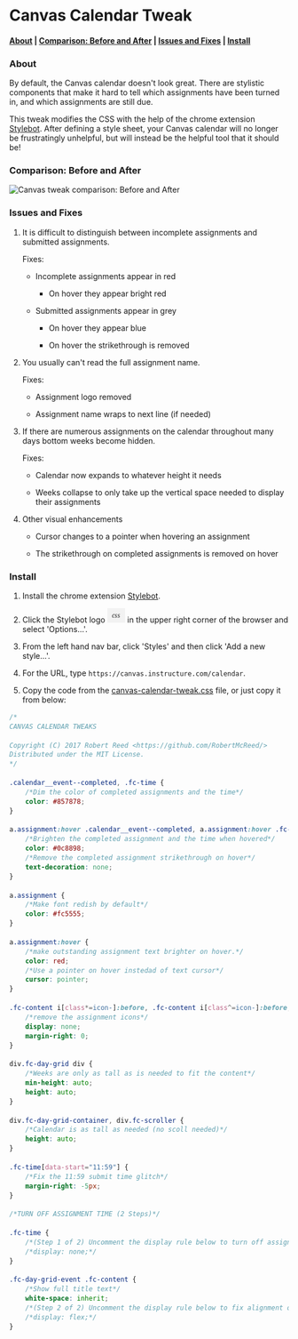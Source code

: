 # Canvas Calendar Tweak

#### [About](#about) | [Comparison: Before and After](#comparison-before-and-after) | [Issues and Fixes](#issues-and-fixes) | [Install](#install)


### About
By default, the Canvas calendar doesn't look great. There are stylistic components that make it hard to tell which assignments have been turned in, and which assignments are still due.

This tweak modifies the CSS with the help of the chrome extension [Stylebot](https://chrome.google.com/webstore/detail/stylebot/oiaejidbmkiecgbjeifoejpgmdaleoha). After defining a style sheet, your Canvas calendar will no longer be frustratingly unhelpful, but will instead be the helpful tool that it should be!

### Comparison: Before and After
![Canvas tweak comparison: Before and After](img/canvas-demo.gif)


### Issues and Fixes

1) It is difficult to distinguish between incomplete assignments and submitted assignments.

     Fixes:

    - Incomplete assignments appear in red

        - On hover they appear bright red


    - Submitted assignments appear in grey

        - On hover they appear blue

        - On hover the strikethrough is removed

2) You usually can't read the full assignment name.

     Fixes:

    - Assignment logo removed

    - Assignment name wraps to next line (if needed)

3) If there are numerous assignments on the calendar throughout many days bottom weeks become hidden.

     Fixes:

    - Calendar now expands to whatever height it needs

    - Weeks collapse to only take up the vertical space needed to display their assignments

4) Other visual enhancements

    - Cursor changes to a pointer when hovering an assignment

    - The strikethrough on completed assignments is removed on hover

### Install
1. Install the chrome extension [Stylebot](https://chrome.google.com/webstore/detail/stylebot/oiaejidbmkiecgbjeifoejpgmdaleoha).

1. Click the Stylebot logo ![Stylebot logo](img/stylebot.png) in the upper right corner of the browser and select 'Options...'.

1. From the left hand nav bar, click 'Styles' and then click 'Add a new style...'.

1. For the URL, type `https://canvas.instructure.com/calendar`.

1. Copy the code from the [canvas-calendar-tweak.css](canvas-calendar-tweak.css) file, or just copy it from below:
```css
/*
CANVAS CALENDAR TWEAKS

Copyright (C) 2017 Robert Reed <https://github.com/RobertMcReed/>
Distributed under the MIT License.
*/

.calendar__event--completed, .fc-time {
    /*Dim the color of completed assignments and the time*/
    color: #857878;
}

a.assignment:hover .calendar__event--completed, a.assignment:hover .fc-time {
    /*Brighten the completed assignment and the time when hovered*/
    color: #0c8898;
    /*Remove the completed assignment strikethrough on hover*/
    text-decoration: none;
}

a.assignment {
    /*Make font redish by default*/
    color: #fc5555;
}

a.assignment:hover {
    /*make outstanding assignment text brighter on hover.*/
    color: red;
    /*Use a pointer on hover instedad of text cursor*/
    cursor: pointer;
}

.fc-content i[class*=icon-]:before, .fc-content i[class^=icon-]:before, .fc-content a[class*=icon-]:before, .fc-content a[class^=icon-]:before {
    /*remove the assignment icons*/
    display: none;
    margin-right: 0;
}

div.fc-day-grid div {
    /*Weeks are only as tall as is needed to fit the content*/
    min-height: auto;
    height: auto;
}

div.fc-day-grid-container, div.fc-scroller {
    /*Calendar is as tall as needed (no scoll needed)*/
    height: auto;
}

.fc-time[data-start="11:59"] {
    /*Fix the 11:59 submit time glitch*/
    margin-right: -5px;
}

/*TURN OFF ASSIGNMENT TIME (2 Steps)*/

.fc-time {
    /*(Step 1 of 2) Uncomment the display rule below to turn off assignment time*/
    /*display: none;*/
}

.fc-day-grid-event .fc-content {
    /*Show full title text*/
    white-space: inherit;
    /*(Step 2 of 2) Uncomment the display rule below to fix alignment of the title when time is off*/
    /*display: flex;*/
}
```
